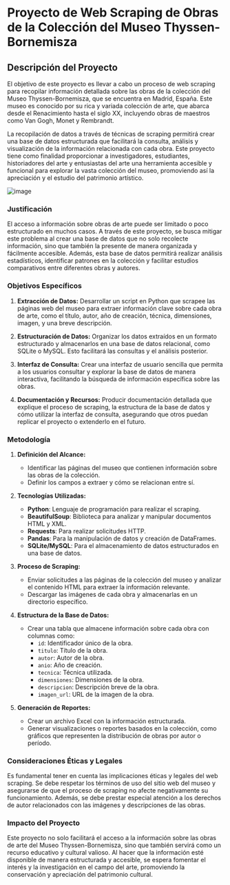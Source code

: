# Proyecto de Web Scraping de Obras de la Colección del Museo Thyssen-Bornemisza

## Descripción del Proyecto

El objetivo de este proyecto es llevar a cabo un proceso de web scraping para recopilar información detallada sobre las obras de la colección del Museo Thyssen-Bornemisza, que se encuentra en Madrid, España. Este museo es conocido por su rica y variada colección de arte, que abarca desde el Renacimiento hasta el siglo XX, incluyendo obras de maestros como Van Gogh, Monet y Rembrandt.

La recopilación de datos a través de técnicas de scraping permitirá crear una base de datos estructurada que facilitará la consulta, análisis y visualización de la información relacionada con cada obra. Este proyecto tiene como finalidad proporcionar a investigadores, estudiantes, historiadores del arte y entusiastas del arte una herramienta accesible y funcional para explorar la vasta colección del museo, promoviendo así la apreciación y el estudio del patrimonio artístico.

![image](https://github.com/user-attachments/assets/e308200a-13a0-4ed5-b755-c5446313f294)


### Justificación

El acceso a información sobre obras de arte puede ser limitado o poco estructurado en muchos casos. A través de este proyecto, se busca mitigar este problema al crear una base de datos que no solo recolecte información, sino que también la presente de manera organizada y fácilmente accesible. Además, esta base de datos permitirá realizar análisis estadísticos, identificar patrones en la colección y facilitar estudios comparativos entre diferentes obras y autores.

### Objetivos Específicos

1. **Extracción de Datos:** Desarrollar un script en Python que scrapee las páginas web del museo para extraer información clave sobre cada obra de arte, como el título, autor, año de creación, técnica, dimensiones, imagen, y una breve descripción.
   
2. **Estructuración de Datos:** Organizar los datos extraídos en un formato estructurado y almacenarlos en una base de datos relacional, como SQLite o MySQL. Esto facilitará las consultas y el análisis posterior.

3. **Interfaz de Consulta:** Crear una interfaz de usuario sencilla que permita a los usuarios consultar y explorar la base de datos de manera interactiva, facilitando la búsqueda de información específica sobre las obras.

4. **Documentación y Recursos:** Producir documentación detallada que explique el proceso de scraping, la estructura de la base de datos y cómo utilizar la interfaz de consulta, asegurando que otros puedan replicar el proyecto o extenderlo en el futuro.

### Metodología

1. **Definición del Alcance:**
   - Identificar las páginas del museo que contienen información sobre las obras de la colección.
   - Definir los campos a extraer y cómo se relacionan entre sí.

2. **Tecnologías Utilizadas:**
   - **Python**: Lenguaje de programación para realizar el scraping.
   - **BeautifulSoup**: Biblioteca para analizar y manipular documentos HTML y XML.
   - **Requests**: Para realizar solicitudes HTTP.
   - **Pandas**: Para la manipulación de datos y creación de DataFrames.
   - **SQLite/MySQL**: Para el almacenamiento de datos estructurados en una base de datos.

3. **Proceso de Scraping:**
   - Enviar solicitudes a las páginas de la colección del museo y analizar el contenido HTML para extraer la información relevante.
   - Descargar las imágenes de cada obra y almacenarlas en un directorio específico.

4. **Estructura de la Base de Datos:**
   - Crear una tabla que almacene información sobre cada obra con columnas como:
     - `id`: Identificador único de la obra.
     - `titulo`: Título de la obra.
     - `autor`: Autor de la obra.
     - `anio`: Año de creación.
     - `tecnica`: Técnica utilizada.
     - `dimensiones`: Dimensiones de la obra.
     - `descripcion`: Descripción breve de la obra.
     - `imagen_url`: URL de la imagen de la obra.

5. **Generación de Reportes:**
   - Crear un archivo Excel con la información estructurada.
   - Generar visualizaciones o reportes basados en la colección, como gráficos que representen la distribución de obras por autor o período.

### Consideraciones Éticas y Legales

Es fundamental tener en cuenta las implicaciones éticas y legales del web scraping. Se debe respetar los términos de uso del sitio web del museo y asegurarse de que el proceso de scraping no afecte negativamente su funcionamiento. Además, se debe prestar especial atención a los derechos de autor relacionados con las imágenes y descripciones de las obras.

### Impacto del Proyecto

Este proyecto no solo facilitará el acceso a la información sobre las obras de arte del Museo Thyssen-Bornemisza, sino que también servirá como un recurso educativo y cultural valioso. Al hacer que la información esté disponible de manera estructurada y accesible, se espera fomentar el interés y la investigación en el campo del arte, promoviendo la conservación y apreciación del patrimonio cultural.
